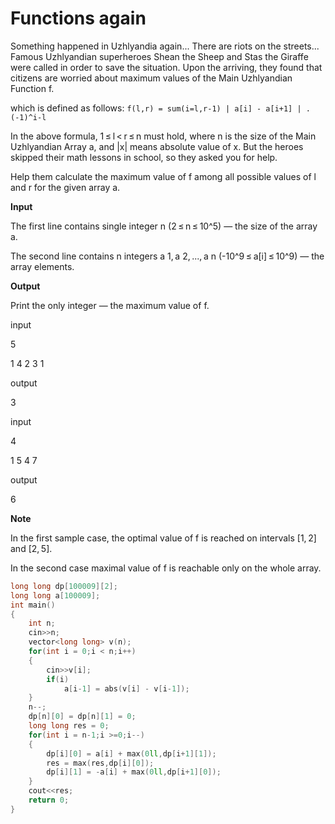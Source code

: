 # Functions again

Something happened in Uzhlyandia again... There are riots on the streets... Famous Uzhlyandian superheroes Shean the Sheep and Stas the Giraffe were called 
in order to save the situation. Upon the arriving, they found that citizens are worried about maximum values of the Main Uzhlyandian Function f.

which is defined as follows: `f(l,r) = sum(i=l,r-1) | a[i] - a[i+1] | . (-1)^i-l`

In the above formula, 1 ≤ l < r ≤ n must hold, where n is the size of the Main Uzhlyandian Array a, and |x| means absolute value of x. 
But the heroes skipped their math lessons in school, so they asked you for help. 

Help them calculate the maximum value of f among all possible values of l and r for the given array a.

**Input**

The first line contains single integer n (2 ≤ n ≤ 10^5) — the size of the array a.

The second line contains n integers a 1, a 2, ..., a n (-10^9 ≤ a[i] ≤ 10^9) — the array elements.

**Output**

Print the only integer — the maximum value of f.

input

5

1 4 2 3 1

output

3

input

4

1 5 4 7

output

6

**Note**

In the first sample case, the optimal value of f is reached on intervals [1, 2] and [2, 5].

In the second case maximal value of f is reachable only on the whole array.

```cpp
long long dp[100009][2];
long long a[100009];
int main()
{
    int n;
	cin>>n;
	vector<long long> v(n);
	for(int i = 0;i < n;i++)
    {
		cin>>v[i];
		if(i)
			a[i-1] = abs(v[i] - v[i-1]);
	}
	n--;
	dp[n][0] = dp[n][1] = 0;
	long long res = 0;
	for(int i = n-1;i >=0;i--)
	{
		dp[i][0] = a[i] + max(0ll,dp[i+1][1]);
		res = max(res,dp[i][0]);
		dp[i][1] = -a[i] + max(0ll,dp[i+1][0]);
	}
	cout<<res;
    return 0;
}
```
